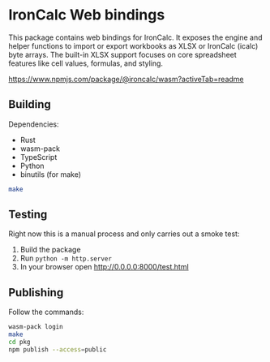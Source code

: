 # IronCalc Web bindings

This package contains web bindings for IronCalc. It exposes the engine and helper functions to import or export workbooks as XLSX or IronCalc (icalc) byte arrays. The built-in XLSX support focuses on core spreadsheet features like cell values, formulas, and styling.

https://www.npmjs.com/package/@ironcalc/wasm?activeTab=readme

## Building

Dependencies:

* Rust
* wasm-pack
* TypeScript
* Python
* binutils (for make)


```bash
make
```

## Testing

Right now this is a manual process and only carries out a smoke test:

1. Build the package
2. Run `python -m http.server`
3. In your browser open <http://0.0.0.0:8000/test.html>

## Publishing

Follow the commands:

```bash
wasm-pack login
make
cd pkg
npm publish --access=public
```
